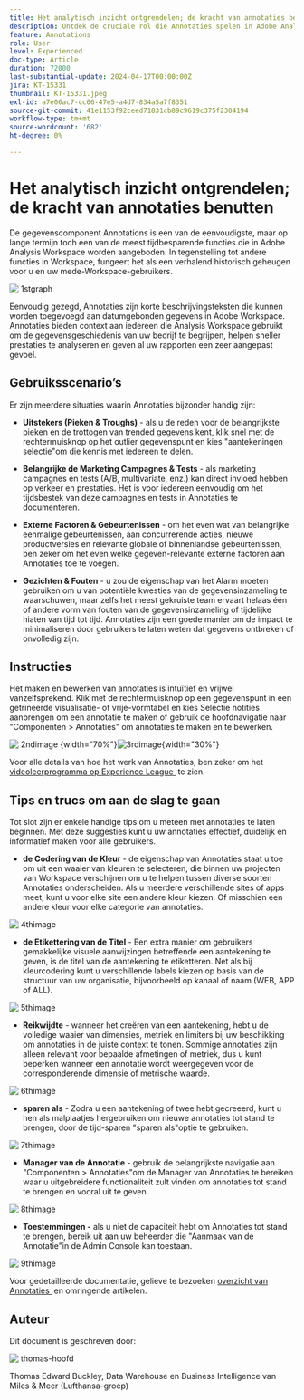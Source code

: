 ```yaml
---
title: Het analytisch inzicht ontgrendelen; de kracht van annotaties benutten
description: Ontdek de cruciale rol die Annotaties spelen in Adobe Analysis Workspace en profiteer van praktische tips voor het maximaliseren van hun gebruik. Verhoog uw kennis van gegevens en vergroot uw samenwerking tot nieuwe hoogten, waardoor u onderweg rijkere analytische inzichten kunt verkrijgen.
feature: Annotations
role: User
level: Experienced
doc-type: Article
duration: 72000
last-substantial-update: 2024-04-17T00:00:00Z
jira: KT-15331
thumbnail: KT-15331.jpeg
exl-id: a7e06ac7-cc06-47e5-a4d7-834a5a7f8351
source-git-commit: 41e1153f92ceed71831cb89c9619c375f2304194
workflow-type: tm+mt
source-wordcount: '682'
ht-degree: 0%

---
```


# Het analytisch inzicht ontgrendelen; de kracht van annotaties benutten

De gegevenscomponent Annotations is een van de eenvoudigste, maar op lange termijn toch een van de meest tijdbesparende functies die in Adobe Analysis Workspace worden aangeboden. In tegenstelling tot andere functies in Workspace, fungeert het als een verhalend historisch geheugen voor u en uw mede-Workspace-gebruikers.

![&#x200B; 1stgraph &#x200B;](assets/1stgraph.png)

Eenvoudig gezegd, Annotaties zijn korte beschrijvingsteksten die kunnen worden toegevoegd aan datumgebonden gegevens in Adobe Workspace. Annotaties bieden context aan iedereen die Analysis Workspace gebruikt om de gegevensgeschiedenis van uw bedrijf te begrijpen, helpen sneller prestaties te analyseren en geven al uw rapporten een zeer aangepast gevoel.

## Gebruiksscenario’s

Er zijn meerdere situaties waarin Annotaties bijzonder handig zijn:

- **Uitstekers (Pieken &amp; Troughs)** - als u de reden voor de belangrijkste pieken en de trottogen van trended gegevens kent, klik snel met de rechtermuisknop op het outlier gegevenspunt en kies &quot;aantekeningen selectie&quot;om die kennis met iedereen te delen.

- **Belangrijke de Marketing Campagnes &amp; Tests** - als marketing campagnes en tests (A/B, multivariate, enz.) kan direct invloed hebben op verkeer en prestaties. Het is voor iedereen eenvoudig om het tijdsbestek van deze campagnes en tests in Annotaties te documenteren.

- **Externe Factoren &amp; Gebeurtenissen** - om het even wat van belangrijke eenmalige gebeurtenissen, aan concurrerende acties, nieuwe productversies en relevante globale of binnenlandse gebeurtenissen, ben zeker om het even welke gegeven-relevante externe factoren aan Annotaties toe te voegen.

- **Gezichten &amp; Fouten** - u zou de eigenschap van het Alarm moeten gebruiken om u van potentiële kwesties van de gegevensinzameling te waarschuwen, maar zelfs het meest gekruiste team ervaart helaas één of andere vorm van fouten van de gegevensinzameling of tijdelijke hiaten van tijd tot tijd. Annotaties zijn een goede manier om de impact te minimaliseren door gebruikers te laten weten dat gegevens ontbreken of onvolledig zijn.

## Instructies

Het maken en bewerken van annotaties is intuïtief en vrijwel vanzelfsprekend. Klik met de rechtermuisknop op een gegevenspunt in een getrineerde visualisatie- of vrije-vormtabel en kies Selectie notities aanbrengen om een annotatie te maken of gebruik de hoofdnavigatie naar &quot;Componenten > Annotaties&quot; om annotaties te maken en te bewerken.

![&#x200B; 2ndimage &#x200B;](assets/2ndimage.png){width="70%"}![3rdimage](assets/3rdimage.png){width="30%"}


Voor alle details van hoe het werk van Annotaties, ben zeker om het [&#x200B; videoleerprogramma op Experience League &#x200B;](https://experienceleague.adobe.com/nl/docs/analytics-learn/tutorials/analysis-workspace/navigating-workspace-projects/annotations-in-analysis-workspace) te zien.

## Tips en trucs om aan de slag te gaan

Tot slot zijn er enkele handige tips om u meteen met annotaties te laten beginnen.  Met deze suggesties kunt u uw annotaties effectief, duidelijk en informatief maken voor alle gebruikers.

- **de Codering van de Kleur** - de eigenschap van Annotaties staat u toe om uit een waaier van kleuren te selecteren, die binnen uw projecten van Workspace verschijnen om u te helpen tussen diverse soorten Annotaties onderscheiden. Als u meerdere verschillende sites of apps meet, kunt u voor elke site een andere kleur kiezen. Of misschien een andere kleur voor elke categorie van annotaties.

![&#x200B; 4thimage &#x200B;](assets/4thimage.png)

- **de Etikettering van de Titel** - Een extra manier om gebruikers gemakkelijke visuele aanwijzingen betreffende een aantekening te geven, is de titel van de aantekening te etiketteren. Net als bij kleurcodering kunt u verschillende labels kiezen op basis van de structuur van uw organisatie, bijvoorbeeld op kanaal of naam (WEB, APP of ALL).

![&#x200B; 5thimage &#x200B;](assets/5thimage.png)

- **Reikwijdte** - wanneer het creëren van een aantekening, hebt u de volledige waaier van dimensies, metriek en limiters bij uw beschikking om annotaties in de juiste context te tonen. Sommige annotaties zijn alleen relevant voor bepaalde afmetingen of metriek, dus u kunt beperken wanneer een annotatie wordt weergegeven voor de corresponderende dimensie of metrische waarde.

![&#x200B; 6thimage &#x200B;](assets/6thimage.png)

- **sparen als** - Zodra u een aantekening of twee hebt gecreeerd, kunt u hen als malplaatjes hergebruiken om nieuwe annotaties tot stand te brengen, door de tijd-sparen &quot;sparen als&quot;optie te gebruiken.

![&#x200B; 7thimage &#x200B;](assets/7thimage.png)

- **Manager van de Annotatie** - gebruik de belangrijkste navigatie aan &quot;Componenten > Annotaties&quot;om de Manager van Annotaties te bereiken waar u uitgebreidere functionaliteit zult vinden om annotaties tot stand te brengen en vooral uit te geven.

![&#x200B; 8thimage &#x200B;](assets/8thimage.png)


- **Toestemmingen -** als u niet de capaciteit hebt om Annotaties tot stand te brengen, bereik uit aan uw beheerder die &quot;Aanmaak van de Annotatie&quot;in de Admin Console kan toestaan.

![&#x200B; 9thimage &#x200B;](assets/9thimage.png)

Voor gedetailleerde documentatie, gelieve te bezoeken [&#x200B; overzicht van Annotaties &#x200B;](https://experienceleague.adobe.com/nl/docs/analytics/analyze/analysis-workspace/components/annotations/overview) en omringende artikelen.

## Auteur

Dit document is geschreven door:

![&#x200B; thomas-hoofd &#x200B;](assets/thomas-headshot.png)

Thomas Edward Buckley, Data Warehouse en Business Intelligence van Miles &amp; Meer (Lufthansa-groep)
